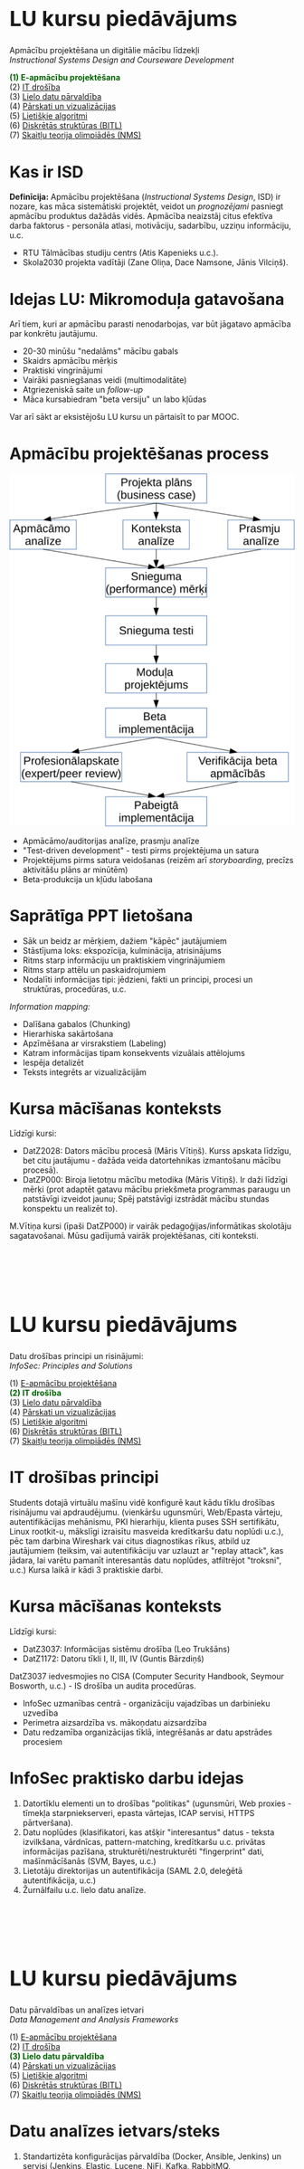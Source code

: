 # &nbsp;

<hgroup>

<h1 style="font-size:28pt">LU kursu piedāvājums</h1>

<blue>Apmācību projektēšana un digitālie mācību līdzekļi   
*Instructional Systems Design and Courseware Development*</blue>

</hgroup><hgroup>

<span style="color:darkgreen">**(1) E-apmācību projektēšana**</span>  
<span>(2) [IT drošība](#section-1)</span>  
<span>(3) [Lielo datu pārvaldība](#section-2)</span>  
<span>(4) [Pārskati un vizualizācijas](#section-3)</span>  
<span>(5) [Lietišķie algoritmi](#section-4)</span>  
<span>(6) [Diskrētās struktūras (BITL)](#section-5)</span>  
<span>(7) [Skaitļu teorija olimpiādēs (NMS)](#section-6)</span>

</hgroup>


# <lo-summary/> Kas ir ISD

**Definīcija:** Apmācību projektēšana (*Instructional Systems Design*, ISD) 
ir nozare, kas māca sistemātiski projektēt, veidot un *prognozējami* pasniegt 
apmācību produktus dažādās vidēs. 
Apmācība neaizstāj citus efektīva darba faktorus - 
personāla atlasi, motivāciju, sadarbību, 
uzziņu informāciju, u.c.

* RTU Tālmācības studiju centrs (Atis Kapenieks u.c.).
* Skola2030 projekta vadītāji (Zane Oliņa, Dace Namsone, Jānis Vilciņš).


# <lo-summary/> Idejas LU: Mikromoduļa gatavošana

Arī tiem, kuri ar apmācību parasti nenodarbojas, var būt jāgatavo
apmācība par konkrētu jautājumu. 

* 20-30 minūšu "nedalāms" mācību gabals
* Skaidrs apmācību mērķis
* Praktiski vingrinājumi
* Vairāki pasniegšanas veidi (multimodalitāte)
* Atgriezeniskā saite un *follow-up*
* Māca kursabiedram "beta versiju" un labo kļūdas

Var arī sākt ar eksistējošu LU kursu un pārtaisīt to par MOOC.

# <lo-summary/> Apmācību projektēšanas process

<hgroup>

![ISD process](isd-process.svg)

</hgroup><hgroup>

* Apmācāmo/auditorijas analīze, prasmju analīze
* "Test-driven development" - testi pirms projektējuma un satura
* Projektējums pirms satura veidošanas (reizēm arī *storyboarding*, precīzs aktivitāšu plāns ar minūtēm)
* Beta-produkcija un kļūdu labošana


</hgroup>

# <lo-summary/> Saprātīga PPT lietošana

<hgroup>

* Sāk un beidz ar mērķiem, dažiem "kāpēc" jautājumiem
* Stāstījuma loks: ekspozīcija, kulminācija, atrisinājums
* Ritms starp informāciju un praktiskiem vingrinājumiem
* Ritms starp attēlu un paskaidrojumiem
* Nodalīti informācijas tipi: jēdzieni, fakti un principi, procesi un struktūras, procedūras, u.c.

</hgroup><hgroup>

*Information mapping:*

* Dalīšana gabalos (Chunking) 
* Hierarhiska sakārtošana
* Apzīmēšana ar virsrakstiem (Labeling)
* Katram informācijas tipam konsekvents vizuālais attēlojums 
* Iespēja detalizēt 
* Teksts integrēts ar vizualizācijām

</hgroup>


# <lo-summary/> Kursa mācīšanas konteksts

Līdzīgi kursi: 

* DatZ2028: Dators mācību procesā (Māris Vītiņš). 
Kurss apskata līdzīgu, bet citu jautājumu - dažāda veida datortehnikas izmantošanu mācību procesā). 
* DatZP000: Biroja lietotņu mācību metodika (Māris Vītiņš).
Ir daži līdzīgi mērķi (prot adaptēt gatavu mācību priekšmeta programmas paraugu un patstāvīgi izveidot jaunu; 
Spēj patstāvīgi izstrādāt mācību stundas konspektu un realizēt to). 

M.Vītiņa kursi (īpaši DatZP000) ir vairāk pedagoģijas/informātikas skolotāju sagatavošanai. 
Mūsu gadījumā vairāk projektēšanas, citi konteksti.










# &nbsp;

<hgroup>

<h1 style="font-size:28pt">LU kursu piedāvājums</h1>

<blue>Datu drošības principi un risinājumi:   
*InfoSec: Principles and Solutions*</blue>

</hgroup><hgroup>

<span>(1) [E-apmācību projektēšana](#section)</span>  
<span style="color:darkgreen">**(2) IT drošība**</span>  
<span>(3) [Lielo datu pārvaldība](#section-2)</span>  
<span>(4) [Pārskati un vizualizācijas](#section-3)</span>  
<span>(5) [Lietišķie algoritmi](#section-4)</span>  
<span>(6) [Diskrētās struktūras (BITL)](#section-5)</span>  
<span>(7) [Skaitļu teorija olimpiādēs (NMS)](#section-6)</span>

</hgroup>

# <lo-summary/> IT drošības principi

Students dotajā virtuālu mašīnu vidē konfigurē kaut kādu tīklu drošības risinājumu vai apdraudējumu.  (vienkāršu ugunsmūri, Web/Epasta vārteju, 
autentifikācijas mehānismu, PKI hierarhiju, klienta puses SSH sertifikātu, Linux rootkit-u, mākslīgi izraisītu masveida kredītkaršu datu noplūdi u.c.), 
pēc tam darbina Wireshark vai citus diagnostikas rīkus, atbild uz jautājumiem (teiksim, vai autentifikāciju var uzlauzt ar "replay attack", kas jādara, 
lai varētu pamanīt interesantās datu noplūdes, atfiltrējot "troksni", u.c.) Kursa laikā ir kādi 3 praktiskie darbi.


# <lo-summary/> Kursa mācīšanas konteksts

Līdzīgi kursi:

* DatZ3037: Informācijas sistēmu drošība (Leo Trukšāns)
* DatZ1172: Datoru tīkli I, II, III, IV (Guntis Bārzdiņš)

DatZ3037 iedvesmojies no CISA (Computer Security Handbook, Seymour Bosworth, u.c.) - IS drošība un audita procedūras.

* InfoSec uzmanības centrā - organizāciju vajadzības un darbinieku uzvedība
* Perimetra aizsardzība vs. mākoņdatu aizsardzība
* Datu redzamība organizācijas tīklā, integrēšanās ar datu apstrādes procesiem

# <lo-summary/> InfoSec praktisko darbu idejas

1. Datortīklu elementi un to drošības "politikas" (ugunsmūri, Web proxies - tīmekļa starpniekserveri, 
epasta vārtejas, ICAP servisi, HTTPS pārtveršana).
2. Datu noplūdes (klasifikatori, kas atšķir "interesantus" datus - teksta izvilkšana, 
vārdnīcas, pattern-matching, kredītkaršu u.c. privātas informācijas pazīšana, 
strukturēti/nestrukturēti "fingerprint" dati, mašīnmācīšanās (SVM, Bayes, u.c.)
3. Lietotāju direktorijas un autentifikācija (SAML 2.0, deleģētā autentifikācija, u.c.)
4. Žurnālfailu u.c. lielo datu analīze.



</hgroup>





# &nbsp;

<hgroup>

<h1 style="font-size:28pt">LU kursu piedāvājums</h1>

<blue>Datu pārvaldības un analīzes ietvari  
*Data Management and Analysis Frameworks*</blue>

</hgroup><hgroup>

<span>(1) [E-apmācību projektēšana](#section)</span>  
<span>(2) [IT drošība](section-1)</span>  
<span style="color:darkgreen">**(3) Lielo datu pārvaldība**</span>  
<span>(4) [Pārskati un vizualizācijas](#section-3)</span>  
<span>(5) [Lietišķie algoritmi](#section-4)</span>  
<span>(6) [Diskrētās struktūras (BITL)](#section-5)</span>  
<span>(7) [Skaitļu teorija olimpiādēs (NMS)](#section-6)</span>

</hgroup>


# <lo-summary/> Datu analīzes ietvars/steks

1. Standartizēta konfigurācijas pārvaldība (Docker, Ansible, Jenkins) un 
servisi (Jenkins, Elastic, Lucene, NiFi, Kafka, RabbitMQ, Graphite/Grafana).
2. Integrācija ar RESTful API.
3. Domēnspecifiskas vaicājumu valodas.
4. Dažādi lietojumi: sociālie tīkli, sensori un laikrindas, uzvedības analīze (UEBA), 
lieli grafi, mašīnmācīšanās.


# <lo-summary/> Idejas LU: Platformu attīstība

1. Ap 1995.g. students lieto failu serveri, taisa mājaslapu, lieto epastu.
2. Ap 2000.g. tam pievieno CSS, JavaScript, Web 1.0. 
3. Ap 2005.g. LAMP steks (Linux, Apache, MySQL, PHP).
4. Ap 2010.g. saturpārvaldības platformas WordPress, Moodle, MediaWiki, Web 2.0.
5. Ap 2015.g. sociālo tīklu API, "mobile first", Android lietotnes.
6. Ap 2019.g. reālā laikā integrē "lielus" strukturētus un nestrukturētus (teksta)
datus.


# <lo-summary/> Kursa mācīšanas konteksts

* Accenture u.c. "sistēmu integrētāji" - viņu intereses, vajadzības, 
iespējas palīdzēt ar tehnisko nodrošinājumu. 
* Esošie kursi:
   - Datorlingvistika (G.Bārzdiņš, N.Grūzītis, Tildes grupa u.c.)
   - Semantiskais tīmeklis (U.Bojārs)
   - Statistika (J.Valeinis)
   - Datu noliktavas (K.Podnieks)



# &nbsp;

<hgroup>

<h1 style="font-size:28pt">LU kursu piedāvājums</h1>

<blue>Pārskati un datu vizualizācijas  
*Reporting and Data Visualizations*</blue>

</hgroup><hgroup>

<span>(1) [E-apmācību projektēšana](#section)</span>  
<span>(2) [IT drošība](section-1)</span>  
<span>(3) [Lielo datu pārvaldība](#section-2)</span>  
<span style="color:darkgreen">**(4) Pārskati un vizualizācijas**</span>  
<span>(5) [Lietišķie algoritmi](#section-4)</span>  
<span>(6) [Diskrētās struktūras (BITL)](#section-5)</span>  
<span>(7) [Skaitļu teorija olimpiādēs (NMS)](#section-6)</span>

</hgroup>


# <lo-summary/> Datu vizualizācijas

* Ģeogrāfiskās informācijas sistēmas, Shapefile dati
* Gapminder.org, epidemiologs Hanss Roslings (burbuļu diagrammas). 
* "Infogr.am", easyBI (Raimonds Simanovskis), "Datu skola", u.c. 
* Leland Wilkinson. The Grammar of Graphics (ggplot2, valoda R). 
* NumPy, Pandas, matplotlib (Python)

# <lo-summary/> Idejas LU: Komunicēšana

Taustāmais rezultāts: datu žurnālistika, "hakatoni", pārskatu un infografiku integrēšana ar datu 
avotiem, CSV vai JSON ielasīšana R vai Python datu struktūrās, manipulācijas, attēlojums ar `ggplot2` vai `D3`.

![Datu vizualizācija](visualization-samples.png)


# <lo-summary/> Kursa mācīšanas konteksts

Daži līdzīgi priekšmeti:

* DatZ1109: Lietotāja saskarnes grafiskais dizains (Jurģis Šķilters, u.c. Viena no apakštēmām - "Infografiku un elektronisko reklāmu dizains." u.c.).
Ir līdzīgas iezīmes, tomēr tur primāri ikonu dizains, zīmolu identitāte, programmatūras lietojamību.
* DatZ1031	Tīmekļa tehnoloģijas I un II (Audris Kalniņš u.c. HTML un JavaScript, DOM manipulācijas ar jQuery u.c.). Aplūkoti rīki, 
lai veidotu daļu no vizualizācijām. 


# &nbsp;

<hgroup>

<h1 style="font-size:28pt">LU kursu piedāvājums</h1>

<blue>Lietišķie algoritmi  
*Algorithms in the Real World*</blue>

</hgroup><hgroup>

<span>(1) [E-apmācību projektēšana](#section)</span>  
<span>(2) [IT drošība](section-1)</span>  
<span>(3) [Lielo datu pārvaldība](#section-2)</span>  
<span>(4) [Pārskati un vizualizācijas](#section-3)</span>  
<span style="color:darkgreen">**(5) Lietišķie algoritmi**</span>  
<span>(6) [Diskrētās struktūras (BITL)](#section-5)</span>  
<span>(7) [Skaitļu teorija olimpiādēs (NMS)](#section-6)</span>

</hgroup>


# <lo-summary/> Eksistējošs kurss

* [Kurss LU kursu katalogā](https://www.lu.lv/lv/nc/studijas/studiju-celvedis/programmu-un-kursu-katalogi/kursu-katalogs/?tx_lustudycatalogue_pi1%5Bcourse%5D=DatZ4020&tx_lustudycatalogue_pi1%5Baction%5D=detail&tx_lustudycatalogue_pi1%5Bcontroller%5D=Course&cHash=c3ba047ba1e7775b94f0d291e49368ef)
* [Guy Blelloch Algorithms in real world](http://www-2.cs.cmu.edu/~guyb/rwc/)


# <lo-summary/> Idejas LU: Daži jauni lietojumi

<hgroup>

* Saspiešanas algoritmi (GIF, JPEG, MP3 u.c.), kļūdu korekcija 
    - algoritmu patentēšana
    - saistība ar ES Autortiesību direktīvu (Article 13, augšupielādes filtri)
    - saistība ar steganogrāfiju
* Kriptogrāfija
    - MD5 vs. SHA256
    - TLS vs. SSL v3
    - "Fully Homomorphic Encryption"
    - Blockchain

</hgroup><hgroup>

* Indeksācija un meklēšana
    - Pilnā teksta un jauktā meklēšana (Lucene, Elastic)
* Lineārā programmēšana, Google "Page Rank"
    - Rezultātu kārtošana pēc "interesantuma"

</hgroup>

# <lo-summary/> Kursa mācīšanas konteksts

Radniecīgi kursi

* DatZ3168: Datu struktūras un algoritmi
* DatZ3150: Lietišķā kriptogrāfija

# &nbsp;

<hgroup>

<h1 style="font-size:28pt">LU kursu piedāvājums</h1>

<blue>Diskrētās struktūras   
*Discrete Structures*</blue>

</hgroup><hgroup>

<span>(1) [E-apmācību projektēšana](#section)</span>  
<span>(2) [IT drošība](section-1)</span>  
<span>(3) [Lielo datu pārvaldība](#section-2)</span>  
<span>(4) [Pārskati un vizualizācijas](#section-3)</span>  
<span>(5) [Lietišķie algoritmi](#section-4)</span>  
<span style="color:darkgreen">**(6) Diskrētās struktūras (BITL)**</span>  
<span>(7) [Skaitļu teorija olimpiādēs (NMS)](#section-6)</span>

</hgroup>

# <lo-summary/> Par BITL programmu

* [bitl.lv - Par programmu](https://www.bitl.lv/par-programmu/)
* [SUNY: Buffalo - CSE 191](https://cse.buffalo.edu/~rapaport/191/) - Katru gadu kursam 
var mainīties pasniedzējs un materiāli
* Parastās "Diskrētās matemātikas" sadaļas
    - Izteikumu un predikātu loģika
    - Kopas, relācijas, funkcijas
    - Vienkāršu apgalvojumu pierādīšana
    - Modulārā aritmētika
    - Kombinatorika - variantu skaitīšana
    - Grafu teorija


# <lo-summary/> Idejas LU: Pirms grūtākiem kursiem...

* Augstskolās nonāk studenti ar ļoti atšķirīgu sagatavotību un 
priekšzināšanām. 
* Diskrētā matemātika (līdzīgi "obligātajām klavierēm" mūzikas skolās) rada
vienojošu profesionālo kultūru.
* 1.gada 2.semestris - vēl nav par vēlu novērst studentu masveida atbirumu.
* Diskrētā matemātika iespējami agri jāparāda studētgribētājiem.


# &nbsp;

<hgroup>

<h1 style="font-size:28pt">LU kursu piedāvājums</h1>

<blue>Skaitļu teorija olimpiādēs   
*Number Theory in Competition Mathematics*</blue>

</hgroup><hgroup>

<span>(1) [E-apmācību projektēšana](#section)</span>  
<span>(2) [IT drošība](section-1)</span>  
<span>(3) [Lielo datu pārvaldība](#section-2)</span>  
<span>(4) [Pārskati un vizualizācijas](#section-3)</span>  
<span>(5) [Lietišķie algoritmi](#section-4)</span>  
<span>(6) [Diskrētās struktūras (BITL)](#section-5)</span>  
<span style="color:darkgreen">**(7) Skaitļu teorija olimpiādēs (NMS)**</span>

</hgroup>


# <lo-summary/> Modernā elementārā matemātika

<hgroup>

![Skaitļu teorijas moduļi](number-theory-topics.svg)

</hgroup><hgroup>

1. Skaitļu teorija kā akadēmiska disciplīna
    * Grupu un lauku teorija
    * Skaitļu teorijas algoritmi
    * Kriptogrāfija un kriptovalūtas
    * Dažādi CPU-intensīvi uzdevumi
2. Skaitļu teorija olimpiāžu uzdevumos (vienkāršāka teorija, 
bet grūtāki uzdevumi)

</hgroup>


# <lo-summary/> Idejas LU: Skolotāji un abiturenti

<hgroup>

![10-digit-prime on a billboard](first-10-digit-prime.jpg)

</hgroup><hgroup>

* Skolotāji, kuri var gatavot matemātikas un informātikas olimpiādēm  
(kombinatorikas un skaitļu teorijas uzdevumi). 
* Priekšnoteikums diskrētajai matemātikai, algoritmu analīzei 
"Datu Struktūru" kursā.

</hgroup>


# Esošie materiāli

* [Olimpiāžu uzdevumi ar prasmju analīzi](http://85.254.250.28/training/)
* [NMS izlases nodarbību materiāli](http://www.dudajevagatve.lv/nt/index.html)
* [Kurss NMSa mājaslapā](http://nms.lu.lv/izlases-nodarbibas/)






